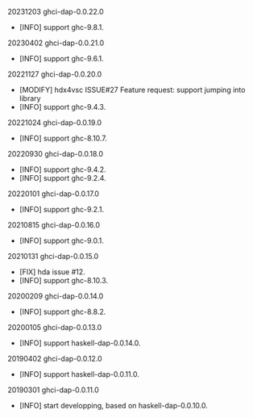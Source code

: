 20231203 ghci-dap-0.0.22.0
  * [INFO] support ghc-9.8.1.


20230402 ghci-dap-0.0.21.0
  * [INFO] support ghc-9.6.1.


20221127 ghci-dap-0.0.20.0
  * [MODIFY] hdx4vsc ISSUE#27 Feature request: support jumping into library
  * [INFO] support ghc-9.4.3.


20221024 ghci-dap-0.0.19.0
  * [INFO] support ghc-8.10.7.


20220930 ghci-dap-0.0.18.0
  * [INFO] support ghc-9.4.2.
  * [INFO] support ghc-9.2.4.


20220101 ghci-dap-0.0.17.0
  * [INFO] support ghc-9.2.1.


20210815 ghci-dap-0.0.16.0
  * [INFO] support ghc-9.0.1.


20210131 ghci-dap-0.0.15.0
  * [FIX] hda issue #12.
  * [INFO] support ghc-8.10.3.


20200209 ghci-dap-0.0.14.0
  * [INFO] support ghc-8.8.2.


20200105 ghci-dap-0.0.13.0
  * [INFO] support haskell-dap-0.0.14.0.


20190402 ghci-dap-0.0.12.0
  * [INFO] support haskell-dap-0.0.11.0.


20190301 ghci-dap-0.0.11.0
  * [INFO] start developping, based on haskell-dap-0.0.10.0.

